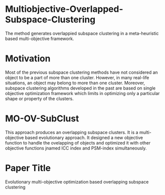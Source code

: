 # Multiobjective-Overlapped-Subspace-Clustering

The method generates overlappied subspace clustering in a meta-heuristic based multi-objective framework.

# Motivation

Most of the previous subspace clustering methods have not considered an object to be a part of more than one cluster. However, in many real-life situations, an object may belong to more than one cluster. Moreover, subspace clustering algorithms developed in the past are based on single objective optimization framework which limits in optimizing only a particular shape or property of the clusters. 

# MO-OV-SubClust

This approach produces an overlapping subspace clusters. It is a multi-objective based evolutionary approach. It designed a new objective function to handle the ovelapping of objects and optimized it with other objective functions jnamed ICC index and PSM-index simultaneously.


# Paper Title

Evolutionary multi-objective optimization based overlapping subspace clustering
